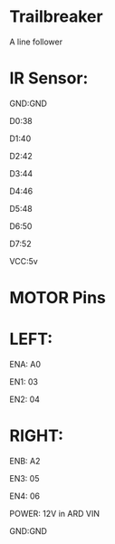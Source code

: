 # Trailbreaker
A line follower

# IR Sensor:

GND:GND

D0:38

D1:40

D2:42

D3:44

D4:46

D5:48

D6:50

D7:52

VCC:5v

# MOTOR Pins

# LEFT:

ENA: A0

EN1: 03

EN2: 04

# RIGHT:

ENB: A2

EN3: 05

EN4: 06

POWER: 12V in ARD VIN

GND:GND
